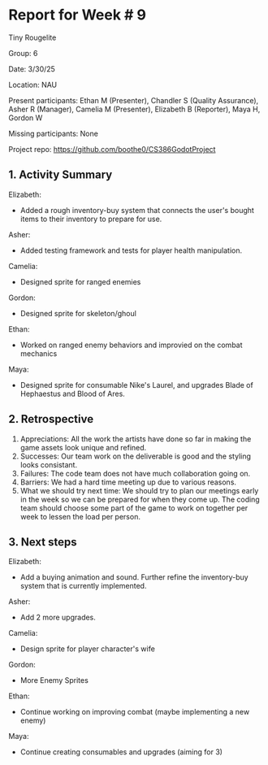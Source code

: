 # Report for Week # 9

Tiny Rougelite

Group: 6

Date: 3/30/25

Location: NAU

Present participants: Ethan M (Presenter), Chandler S (Quality Assurance), Asher R (Manager), Camelia M (Presenter), Elizabeth B (Reporter), Maya H, Gordon W

Missing participants: None

Project repo: https://github.com/boothe0/CS386GodotProject

## 1. Activity Summary

Elizabeth:
- Added a rough inventory-buy system that connects the user's bought items to their inventory to prepare for use.

Asher:
- Added testing framework and tests for player health manipulation.

Camelia:
- Designed sprite for ranged enemies

Gordon:
- Designed sprite for skeleton/ghoul

Ethan:
- Worked on ranged enemy behaviors and improvied on the combat mechanics

Maya:
- Designed sprite for consumable Nike's Laurel, and upgrades Blade of Hephaestus and Blood of Ares.

## 2. Retrospective

1. Appreciations: All the work the artists have done so far in making the game assets look unique and refined.
2. Successes: Our team work on the deliverable is good and the styling looks consistant.
3. Failures: The code team does not have much collaboration going on.
4. Barriers: We had a hard time meeting up due to various reasons.
5. What we should try next time: We should try to plan our meetings early in the week so we can be prepared for when they come up. The 
coding team should choose some part of the game to work on together per week to lessen the load per person.

## 3. Next steps

Elizabeth:
- Add a buying animation and sound. Further refine the inventory-buy system that is currently implemented.

Asher:
- Add 2 more upgrades.

Camelia:
- Design sprite for player character's wife

Gordon:
- More Enemy Sprites

Ethan:
- Continue working on improving combat (maybe implementing a new enemy)

Maya:
- Continue creating consumables and upgrades (aiming for 3)
